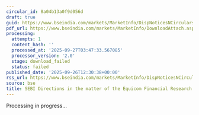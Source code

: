 ```yaml
---
circular_id: 8a04b13a0f9d056d
draft: true
guid: https://www.bseindia.com/markets/MarketInfo/DispNoticesNCirculars.aspx?Noticeid={07DABE09-70AE-4C10-B0CB-0D45E533F9EA}&noticeno=20250926-50&dt=09/26/2025&icount=50&totcount=76&flag=0
pdf_url: https://www.bseindia.com/markets/MarketInfo/DownloadAttach.aspx?id=20250926-50&attachedId=
processing:
  attempts: 1
  content_hash: ''
  processed_at: '2025-09-27T03:47:33.567085'
  processor_version: '2.0'
  stage: download_failed
  status: failed
published_date: '2025-09-26T12:30:38+00:00'
rss_url: https://www.bseindia.com/markets/MarketInfo/DispNoticesNCirculars.aspx?Noticeid={07DABE09-70AE-4C10-B0CB-0D45E533F9EA}&noticeno=20250926-50&dt=09/26/2025&icount=50&totcount=76&flag=0
source: bse
title: SEBI Directions in the matter of the Equicom Financial Research Private Limited.
---
```


Processing in progress...